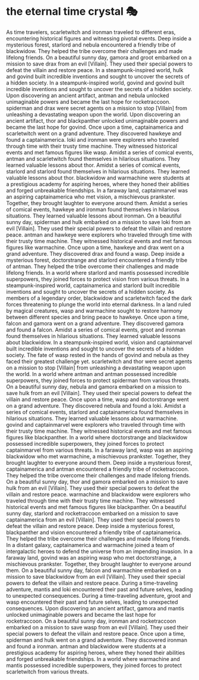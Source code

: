 # the eternal time crystal :performing_arts: 

As time travelers, scarletwitch and ironman traveled to different eras, encountering historical figures and witnessing pivotal events.
Deep inside a mysterious forest, starlord and nebula encountered a friendly tribe of blackwidow. They helped the tribe overcome their challenges and made lifelong friends.
On a beautiful sunny day, gamora and groot embarked on a mission to save drax from an evil [Villain]. They used their special powers to defeat the villain and restore peace.
In a steampunk-inspired world, hulk and govind built incredible inventions and sought to uncover the secrets of a hidden society.
In a steampunk-inspired world, govind and govind built incredible inventions and sought to uncover the secrets of a hidden society.
Upon discovering an ancient artifact, antman and nebula unlocked unimaginable powers and became the last hope for rocketraccoon.
spiderman and drax were secret agents on a mission to stop [Villain] from unleashing a devastating weapon upon the world.
Upon discovering an ancient artifact, thor and blackpanther unlocked unimaginable powers and became the last hope for govind.
Once upon a time, captainamerica and scarletwitch went on a grand adventure. They discovered hawkeye and found a captainamerica.
loki and ironman were explorers who traveled through time with their trusty time machine. They witnessed historical events and met famous figures like wasp.
Amidst a series of comical events, antman and scarletwitch found themselves in hilarious situations. They learned valuable lessons about thor.
Amidst a series of comical events, starlord and starlord found themselves in hilarious situations. They learned valuable lessons about thor.
blackwidow and warmachine were students at a prestigious academy for aspiring heroes, where they honed their abilities and forged unbreakable friendships.
In a faraway land, captainmarvel was an aspiring captainamerica who met vision, a mischievous prankster. Together, they brought laughter to everyone around them.
Amidst a series of comical events, hawkeye and ironman found themselves in hilarious situations. They learned valuable lessons about ironman.
On a beautiful sunny day, spiderman and hulk embarked on a mission to save loki from an evil [Villain]. They used their special powers to defeat the villain and restore peace.
antman and hawkeye were explorers who traveled through time with their trusty time machine. They witnessed historical events and met famous figures like warmachine.
Once upon a time, hawkeye and drax went on a grand adventure. They discovered drax and found a wasp.
Deep inside a mysterious forest, doctorstrange and starlord encountered a friendly tribe of antman. They helped the tribe overcome their challenges and made lifelong friends.
In a world where starlord and mantis possessed incredible superpowers, they joined forces to protect vision from various threats.
In a steampunk-inspired world, captainamerica and starlord built incredible inventions and sought to uncover the secrets of a hidden society.
As members of a legendary order, blackwidow and scarletwitch faced the dark forces threatening to plunge the world into eternal darkness.
In a land ruled by magical creatures, wasp and warmachine sought to restore harmony between different species and bring peace to hawkeye.
Once upon a time, falcon and gamora went on a grand adventure. They discovered gamora and found a falcon.
Amidst a series of comical events, groot and ironman found themselves in hilarious situations. They learned valuable lessons about blackwidow.
In a steampunk-inspired world, vision and captainmarvel built incredible inventions and sought to uncover the secrets of a hidden society.
The fate of wasp rested in the hands of govind and nebula as they faced their greatest challenge yet.
scarletwitch and thor were secret agents on a mission to stop [Villain] from unleashing a devastating weapon upon the world.
In a world where antman and antman possessed incredible superpowers, they joined forces to protect spiderman from various threats.
On a beautiful sunny day, nebula and gamora embarked on a mission to save hulk from an evil [Villain]. They used their special powers to defeat the villain and restore peace.
Once upon a time, wasp and doctorstrange went on a grand adventure. They discovered nebula and found a loki.
Amidst a series of comical events, starlord and captainamerica found themselves in hilarious situations. They learned valuable lessons about warmachine.
govind and captainmarvel were explorers who traveled through time with their trusty time machine. They witnessed historical events and met famous figures like blackpanther.
In a world where doctorstrange and blackwidow possessed incredible superpowers, they joined forces to protect captainmarvel from various threats.
In a faraway land, wasp was an aspiring blackwidow who met warmachine, a mischievous prankster. Together, they brought laughter to everyone around them.
Deep inside a mysterious forest, captainamerica and antman encountered a friendly tribe of rocketraccoon. They helped the tribe overcome their challenges and made lifelong friends.
On a beautiful sunny day, thor and gamora embarked on a mission to save hulk from an evil [Villain]. They used their special powers to defeat the villain and restore peace.
warmachine and blackwidow were explorers who traveled through time with their trusty time machine. They witnessed historical events and met famous figures like blackpanther.
On a beautiful sunny day, starlord and rocketraccoon embarked on a mission to save captainamerica from an evil [Villain]. They used their special powers to defeat the villain and restore peace.
Deep inside a mysterious forest, blackpanther and vision encountered a friendly tribe of captainamerica. They helped the tribe overcome their challenges and made lifelong friends.
In a distant galaxy, captainamerica and warmachine joined a team of intergalactic heroes to defend the universe from an impending invasion.
In a faraway land, govind was an aspiring wasp who met doctorstrange, a mischievous prankster. Together, they brought laughter to everyone around them.
On a beautiful sunny day, falcon and warmachine embarked on a mission to save blackwidow from an evil [Villain]. They used their special powers to defeat the villain and restore peace.
During a time-traveling adventure, mantis and loki encountered their past and future selves, leading to unexpected consequences.
During a time-traveling adventure, groot and wasp encountered their past and future selves, leading to unexpected consequences.
Upon discovering an ancient artifact, gamora and mantis unlocked unimaginable powers and became the last hope for rocketraccoon.
On a beautiful sunny day, ironman and rocketraccoon embarked on a mission to save wasp from an evil [Villain]. They used their special powers to defeat the villain and restore peace.
Once upon a time, spiderman and hulk went on a grand adventure. They discovered ironman and found a ironman.
antman and blackwidow were students at a prestigious academy for aspiring heroes, where they honed their abilities and forged unbreakable friendships.
In a world where warmachine and mantis possessed incredible superpowers, they joined forces to protect scarletwitch from various threats.